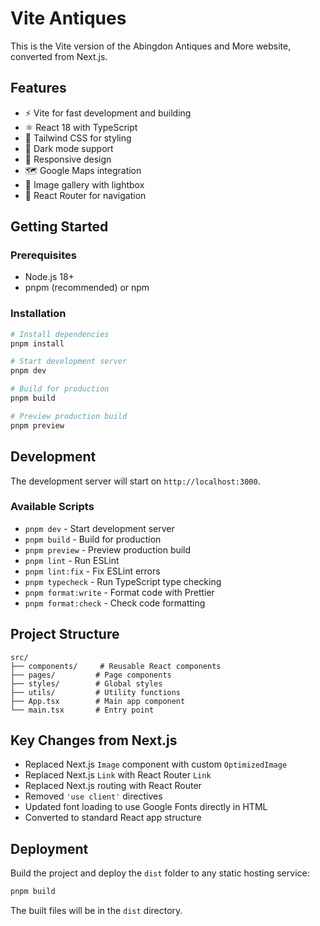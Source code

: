 # Vite Antiques

This is the Vite version of the Abingdon Antiques and More website, converted from Next.js.

## Features

- ⚡️ Vite for fast development and building
- ⚛️ React 18 with TypeScript
- 🎨 Tailwind CSS for styling
- 🌙 Dark mode support
- 📱 Responsive design
- 🗺️ Google Maps integration
- 📸 Image gallery with lightbox
- 🎯 React Router for navigation

## Getting Started

### Prerequisites

- Node.js 18+ 
- pnpm (recommended) or npm

### Installation

```bash
# Install dependencies
pnpm install

# Start development server
pnpm dev

# Build for production
pnpm build

# Preview production build
pnpm preview
```

## Development

The development server will start on `http://localhost:3000`.

### Available Scripts

- `pnpm dev` - Start development server
- `pnpm build` - Build for production
- `pnpm preview` - Preview production build
- `pnpm lint` - Run ESLint
- `pnpm lint:fix` - Fix ESLint errors
- `pnpm typecheck` - Run TypeScript type checking
- `pnpm format:write` - Format code with Prettier
- `pnpm format:check` - Check code formatting

## Project Structure

```
src/
├── components/     # Reusable React components
├── pages/         # Page components
├── styles/        # Global styles
├── utils/         # Utility functions
├── App.tsx        # Main app component
└── main.tsx       # Entry point
```

## Key Changes from Next.js

- Replaced Next.js `Image` component with custom `OptimizedImage`
- Replaced Next.js `Link` with React Router `Link`
- Replaced Next.js routing with React Router
- Removed `'use client'` directives
- Updated font loading to use Google Fonts directly in HTML
- Converted to standard React app structure

## Deployment

Build the project and deploy the `dist` folder to any static hosting service:

```bash
pnpm build
```

The built files will be in the `dist` directory. 